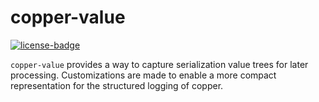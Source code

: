 # copper-value

[![license-badge][]][license]

`copper-value` provides a way to capture serialization value trees for later processing.
Customizations are made to enable a more compact representation for the structured logging of copper.

[license-badge]: https://img.shields.io/badge/license-MIT-lightgray.svg?style=flat-square
[license]: https://github.com/arcnmx/serde-value/blob/master/COPYING
